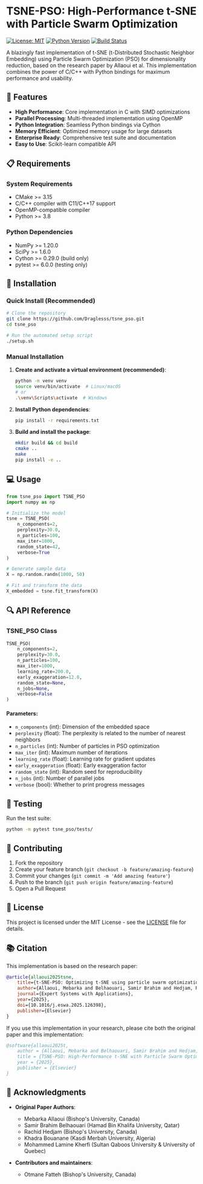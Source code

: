 # TSNE-PSO: High-Performance t-SNE with Particle Swarm Optimization

[![License: MIT](https://img.shields.io/badge/License-MIT-yellow.svg)](https://opensource.org/licenses/MIT)
[![Python Version](https://img.shields.io/badge/python-3.8%2B-blue)](https://www.python.org/downloads/)
[![Build Status](https://github.com/Draglesss/tsne_pso/workflows/CI/badge.svg)](https://github.com/Draglesss/tsne_pso/actions)

A blazingly fast implementation of t-SNE (t-Distributed Stochastic Neighbor Embedding) using Particle Swarm Optimization (PSO) for dimensionality reduction, based on the research paper by Allaoui et al. This implementation combines the power of C/C++ with Python bindings for maximum performance and usability.

## 🚀 Features

- **High Performance**: Core implementation in C with SIMD optimizations
- **Parallel Processing**: Multi-threaded implementation using OpenMP
- **Python Integration**: Seamless Python bindings via Cython
- **Memory Efficient**: Optimized memory usage for large datasets
- **Enterprise Ready**: Comprehensive test suite and documentation
- **Easy to Use**: Scikit-learn compatible API

## 📋 Requirements

### System Requirements
- CMake >= 3.15
- C/C++ compiler with C11/C++17 support
- OpenMP-compatible compiler
- Python >= 3.8

### Python Dependencies
- NumPy >= 1.20.0
- SciPy >= 1.6.0
- Cython >= 0.29.0 (build only)
- pytest >= 6.0.0 (testing only)

## 🔧 Installation

### Quick Install (Recommended)

```bash
# Clone the repository
git clone https://github.com/Draglesss/tsne_pso.git
cd tsne_pso

# Run the automated setup script
./setup.sh
```

### Manual Installation

1. **Create and activate a virtual environment (recommended)**:
   ```bash
   python -m venv venv
   source venv/bin/activate  # Linux/macOS
   # or
   .\venv\Scripts\activate  # Windows
   ```

2. **Install Python dependencies**:
   ```bash
   pip install -r requirements.txt
   ```

3. **Build and install the package**:
   ```bash
   mkdir build && cd build
   cmake ..
   make
   pip install -e ..
   ```

## 💻 Usage

```python
from tsne_pso import TSNE_PSO
import numpy as np

# Initialize the model
tsne = TSNE_PSO(
    n_components=2,
    perplexity=30.0,
    n_particles=100,
    max_iter=1000,
    random_state=42,
    verbose=True
)

# Generate sample data
X = np.random.randn(1000, 50)

# Fit and transform the data
X_embedded = tsne.fit_transform(X)
```

## 🔍 API Reference

### TSNE_PSO Class

```python
TSNE_PSO(
    n_components=2,
    perplexity=30.0,
    n_particles=100,
    max_iter=1000,
    learning_rate=200.0,
    early_exaggeration=12.0,
    random_state=None,
    n_jobs=None,
    verbose=False
)
```

#### Parameters:
- `n_components` (int): Dimension of the embedded space
- `perplexity` (float): The perplexity is related to the number of nearest neighbors
- `n_particles` (int): Number of particles in PSO optimization
- `max_iter` (int): Maximum number of iterations
- `learning_rate` (float): Learning rate for gradient updates
- `early_exaggeration` (float): Early exaggeration factor
- `random_state` (int): Random seed for reproducibility
- `n_jobs` (int): Number of parallel jobs
- `verbose` (bool): Whether to print progress messages

## 🧪 Testing

Run the test suite:

```bash
python -m pytest tsne_pso/tests/
```

## 🤝 Contributing

1. Fork the repository
2. Create your feature branch (`git checkout -b feature/amazing-feature`)
3. Commit your changes (`git commit -m 'Add amazing feature'`)
4. Push to the branch (`git push origin feature/amazing-feature`)
5. Open a Pull Request

## 📝 License

This project is licensed under the MIT License - see the [LICENSE](LICENSE) file for details.

## 📚 Citation

This implementation is based on the research paper:

```bibtex
@article{allaoui2025tsne,
    title={t-SNE-PSO: Optimizing t-SNE using particle swarm optimization},
    author={Allaoui, Mebarka and Belhaouari, Samir Brahim and Hedjam, Rachid and Bouanane, Khadra and Kherfi, Mohammed Lamine},
    journal={Expert Systems with Applications},
    year={2025},
    doi={10.1016/j.eswa.2025.126398},
    publisher={Elsevier}
}
```

If you use this implementation in your research, please cite both the original paper and this implementation:

```bibtex
@software{allaoui2025t,
    author = {Allaoui, Mebarka and Belhaouari, Samir Brahim and Hedjam, Rachid and Bouanane, Khadra and Kherfi, Mohammed Lamine},
    title = {TSNE-PSO: High-Performance t-SNE with Particle Swarm Optimization},
    year = {2025},
    publisher = {Elsevier}
}
```

## 🙏 Acknowledgments

- **Original Paper Authors**:
  - Mebarka Allaoui (Bishop's University, Canada)
  - Samir Brahim Belhaouari (Hamad Bin Khalifa University, Qatar)
  - Rachid Hedjam (Bishop's University, Canada)
  - Khadra Bouanane (Kasdi Merbah University, Algeria)
  - Mohammed Lamine Kherfi (Sultan Qaboos University & University of Quebec)

- **Contributors and maintainers**:
  - Otmane Fatteh (Bishop's University, Canada)
